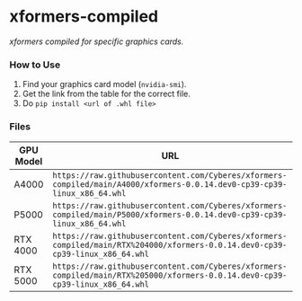 # xformers-compiled
_xformers compiled for specific graphics cards._

### How to Use
1. Find your graphics card model (`nvidia-smi`).
2. Get the link from the table for the correct file.
3. Do `pip install <url of .whl file>`

### Files
|GPU Model|URL|
|-|-|
|A4000|`https://raw.githubusercontent.com/Cyberes/xformers-compiled/main/A4000/xformers-0.0.14.dev0-cp39-cp39-linux_x86_64.whl`|
|P5000|`https://raw.githubusercontent.com/Cyberes/xformers-compiled/main/P5000/xformers-0.0.14.dev0-cp39-cp39-linux_x86_64.whl`|
|RTX 4000|`https://raw.githubusercontent.com/Cyberes/xformers-compiled/main/RTX%204000/xformers-0.0.14.dev0-cp39-cp39-linux_x86_64.whl`|
|RTX 5000|`https://raw.githubusercontent.com/Cyberes/xformers-compiled/main/RTX%205000/xformers-0.0.14.dev0-cp39-cp39-linux_x86_64.whl`|
